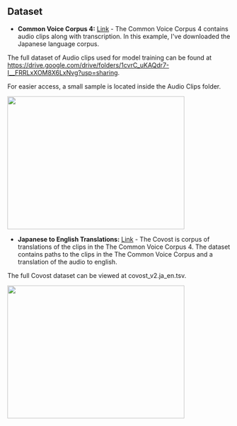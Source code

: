 ## Dataset


- **Common Voice Corpus 4:** [Link](https://commonvoice.mozilla.org/en/datasets) - The Common Voice Corpus 4 contains audio clips along with transcription. In this example, I've downloaded the Japanese language corpus.

The full dataset of Audio clips used for model training can be found at https://drive.google.com/drive/folders/1cvrC_uKAQdr7-I__FRRLxXOM8X6LxNvg?usp=sharing.

For easier access, a small sample is located inside the Audio Clips folder.

<img src="https://github.com/srinath-dittakavi/SearchEngine-Microphone/assets/142838954/6f0248fe-4a88-457b-bfc3-1bd1a26d529f" width="400" height="300">

<br>

- **Japanese to English Translations:** [Link](https://github.com/facebookresearch/covost) - The Covost is corpus of translations of the clips in the The Common Voice Corpus 4. The dataset contains paths to the clips in the The Common Voice Corpus and a translation of the audio to english.

The full Covost dataset can be viewed at covost_v2.ja_en.tsv.


<img src="https://github.com/srinath-dittakavi/SearchEngine-Microphone/assets/142838954/6fc8e141-3e53-4dd2-a94a-86a045ee8450" width="400" height="300">

